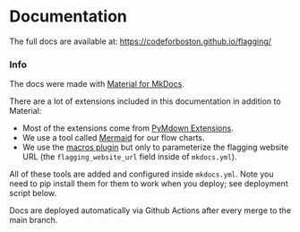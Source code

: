 # Documentation

The full docs are available at: https://codeforboston.github.io/flagging/

### Info

The docs were made with [Material for MkDocs](https://squidfunk.github.io/mkdocs-material/).

There are a lot of extensions included in this documentation in addition to Material:

- Most of the extensions come from [PyMdown Extensions](https://facelessuser.github.io/pymdown-extensions/).
- We use a tool called [Mermaid](https://mermaid-js.github.io/mermaid-live-editor/) for our flow charts.
- We use the [macros plugin](https://squidfunk.github.io/mkdocs-material/reference/variables/) but only to parameterize the flagging website URL (the `flagging_website_url` field inside of `mkdocs.yml`). 

All of these tools are added and configured inside `mkdocs.yml`. Note you need to pip install them for them to work when you deploy; see deployment script below.

Docs are deployed automatically via Github Actions after every merge to the main branch.
